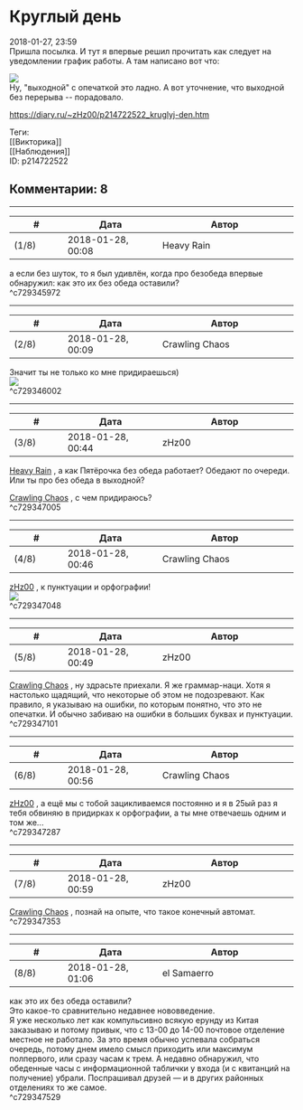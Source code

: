 Круглый день
============

  
2018-01-27, 23:59  
 Пришла посылка. И тут я впервые решил прочитать как следует на уведомлении график работы. А там написано вот что:   
   
   [![](https://i.imgur.com/RFdIxPkl.jpg)](https://i.imgur.com/RFdIxPk.jpg)     
 Ну, "выходной" с опечаткой это ладно. А вот уточнение, что выходной без перерыва -- порадовало.   
  
<https://diary.ru/~zHz00/p214722522_kruglyj-den.htm>  
  
Теги:  
[[Викторика]]  
[[Наблюдения]]  
ID: p214722522  


Комментарии: 8
--------------

  


---



|         #         |              Дата              |                     Автор                     |           ID           |
| --- | --- | --- | --- |
| (1/8) | 2018-01-28, 00:08 | Heavy Rain | c729345972 |

  
 а если без шуток, то я был удивлён, когда про безобеда впервые обнаружил: как это их без обеда оставили?   
 ^c729345972

---



|         #         |              Дата              |                     Автор                     |           ID           |
| --- | --- | --- | --- |
| (2/8) | 2018-01-28, 00:09 | Crawling Chaos | c729346002 |

  
 Значит ты не только ко мне придираешься)   
 ![](http://static.diary.ru/userdir/3/0/6/1/3061198/85470851.png)   
 ^c729346002

---



|         #         |              Дата              |                     Автор                     |           ID           |
| --- | --- | --- | --- |
| (3/8) | 2018-01-28, 00:44 | zHz00 | c729347005 |

  
  [Heavy Rain](http://kogacz.diary.ru "dear j ournal")  , а как Пятёрочка без обеда работает? Обедают по очереди. Или ты про без обеда в выходной?   
   
  [Crawling Chaos](http://degozaru.diary.ru "de gozaru")  , с чем придираюсь?   
 ^c729347005

---



|         #         |              Дата              |                     Автор                     |           ID           |
| --- | --- | --- | --- |
| (4/8) | 2018-01-28, 00:46 | Crawling Chaos | c729347048 |

  
  [zHz00](https://zHz00.diary.ru "Untitled")  , к пунктуации и орфографии!   
 ![](http://static.diary.ru/userdir/3/0/6/1/3061198/85470849.png)   
 ^c729347048

---



|         #         |              Дата              |                     Автор                     |           ID           |
| --- | --- | --- | --- |
| (5/8) | 2018-01-28, 00:49 | zHz00 | c729347101 |

  
  [Crawling Chaos](http://degozaru.diary.ru "de gozaru")  , ну здрасьте приехали. Я же граммар-наци. Хотя я настолько щадящий, что некоторые об этом не подозревают. Как правило, я указываю на ошибки, по которым понятно, что это не опечатки. И обычно забиваю на ошибки в больших буквах и пунктуации.   
 ^c729347101

---



|         #         |              Дата              |                     Автор                     |           ID           |
| --- | --- | --- | --- |
| (6/8) | 2018-01-28, 00:56 | Crawling Chaos | c729347287 |

  
  [zHz00](https://zHz00.diary.ru "Untitled")  , а ещё мы с тобой зацикливаемся постоянно и я в 25ый раз я тебя обвиняю в придирках к орфографии, а ты мне отвечаешь одним и том же...   
 ^c729347287

---



|         #         |              Дата              |                     Автор                     |           ID           |
| --- | --- | --- | --- |
| (7/8) | 2018-01-28, 00:59 | zHz00 | c729347353 |

  
  [Crawling Chaos](http://degozaru.diary.ru "de gozaru")  , познай на опыте, что такое конечный автомат.   
 ^c729347353

---



|         #         |              Дата              |                     Автор                     |           ID           |
| --- | --- | --- | --- |
| (8/8) | 2018-01-28, 01:06 | el Samaerro | c729347529 |

  
  как это их без обеда оставили?    
 Это какое-то сравнительно недавнее нововведение.   
 Я уже несколько лет как компульсивно всякую ерунду из Китая заказываю и потому привык, что с 13-00 до 14-00 почтовое отделение местное не работало. За это время обычно успевала собраться очередь, потому днем имело смысл приходить или максимум полпервого, или сразу часам к трем. А недавно обнаружил, что обеденные часы с информационной таблички у входа (и с квитанций на получение) убрали. Поспрашивал друзей — и в других районных отделениях то же самое.   
 ^c729347529